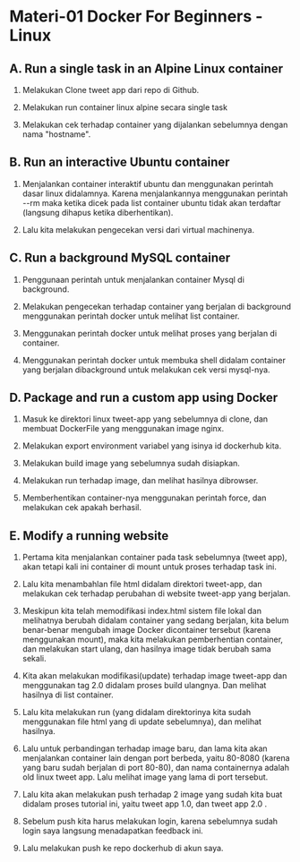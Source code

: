 <h1> Materi-01 Docker For Beginners - Linux</h1>

<h2> A. Run a single task in an Alpine Linux container </h2>

1. Melakukan Clone tweet app dari repo di Github.

2. Melakukan run container linux alpine secara single task

3. Melakukan cek terhadap container yang dijalankan sebelumnya dengan nama "hostname".

<h2> B. Run an interactive Ubuntu container</h2>

1. Menjalankan container interaktif ubuntu dan menggunakan perintah dasar linux didalamnya. Karena menjalankannya menggunakan perintah --rm maka ketika dicek pada list container ubuntu tidak akan terdaftar (langsung dihapus ketika diberhentikan).

2. Lalu kita melakukan pengecekan versi dari virtual machinenya.

<h2> C. Run a background MySQL container</h2>

1. Penggunaan perintah untuk menjalankan container Mysql di background.

2. Melakukan pengecekan terhadap container yang berjalan di background menggunakan perintah docker untuk melihat list container.


3. Menggunakan perintah docker untuk melihat proses yang berjalan di container.

4. Menggunakan perintah docker untuk membuka shell didalam container yang berjalan dibackground untuk melakukan cek versi mysql-nya.

<h2> D. Package and run a custom app using Docker</h2>

1. Masuk ke direktori linux tweet-app yang sebelumnya di clone, dan membuat DockerFile yang menggunakan image nginx.

2. Melakukan export environment variabel yang isinya id dockerhub kita.

3. Melakukan build image yang sebelumnya sudah disiapkan.

4. Melakukan run terhadap image, dan melihat hasilnya dibrowser.

5. Memberhentikan container-nya menggunakan perintah force, dan melakukan cek apakah berhasil.


<h2> E. Modify a running website</h2>

1. Pertama kita menjalankan container pada task sebelumnya (tweet app), akan tetapi kali ini container di mount untuk proses terhadap task ini.

2. Lalu kita menambahlan file html didalam direktori tweet-app, dan melakukan cek terhadap perubahan di website tweet-app yang berjalan.

3. Meskipun kita telah memodifikasi index.html sistem file lokal dan melihatnya berubah didalam container yang sedang berjalan, kita belum benar-benar mengubah image Docker dicontainer tersebut (karena menggunakan mount), maka kita melakukan pemberhentian container, dan melakukan start ulang, dan hasilnya image tidak berubah sama sekali.

4. Kita akan melakukan modifikasi(update) terhadap image tweet-app dan menggunakan tag 2.0 didalam proses build ulangnya. Dan melihat hasilnya di list container.

5. Lalu kita melakukan run (yang didalam direktorinya kita sudah menggunakan file html yang di update sebelumnya), dan melihat hasilnya.

6. Lalu untuk perbandingan terhadap image baru, dan lama kita akan menjalankan container lain dengan port berbeda, yaitu 80-8080 (karena yang baru sudah berjalan di port 80-80), dan nama containernya adalah old linux tweet app. Lalu melihat image yang lama di port tersebut.

7. Lalu kita akan melakukan push terhadap 2 image yang sudah kita buat didalam proses tutorial ini, yaitu tweet app 1.0, dan tweet app 2.0 .

8. Sebelum push kita harus melakukan login, karena sebelumnya sudah login saya langsung menadapatkan feedback ini.

9. Lalu melakukan push ke repo dockerhub di akun saya.


